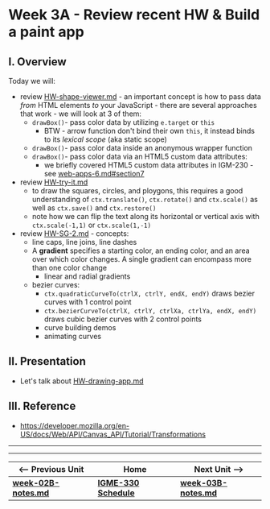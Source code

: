 # Week 3A - Review recent HW & Build a paint app

## I. Overview
Today we will:
- review [HW-shape-viewer.md](https://github.com/tonethar/IGME-330-Master/blob/master/notes/HW-shape-viewer.md) - an important concept is how to pass data *from* HTML elements *to* your JavaScript - there are several approaches that work - we will look at 3 of them:
  - `drawBox()`- pass color data by utilizing `e.target` or `this`
    - BTW - arrow function don't bind their own `this`, it instead binds to its *lexical scope* (aka static scope)
  - `drawBox()`- pass color data inside an anonymous wrapper function
  - `drawBox()`- pass color data via an HTML5 custom data attributes:
    - we briefly covered HTML5 custom data attributes in IGM-230 - see [web-apps-6.md#section7](https://github.com/tonethar/IGME-230-Master/blob/master/notes/web-apps-6.md#section7)
- review [HW-try-it.md](https://github.com/tonethar/IGME-330-Master/blob/master/notes/HW-try-it.md)
  - to draw the squares, circles, and ploygons, this requires a good understanding of `ctx.translate()`, `ctx.rotate()` and `ctx.scale()` as well as `ctx.save()` and `ctx.restore()`
  - note how we can flip the text along its horizontal or vertical axis with `ctx.scale(-1,1)` or `ctx.scale(1,-1)`
- review [HW-SG-2.md](https://github.com/tonethar/IGME-330-Master/blob/master/notes/HW-SG-2.md) - concepts:
  - line caps, line joins, line dashes
  - A **gradient** specifies a starting color, an ending color, and an area over which color changes. A single gradient can encompass more than one color change
    - linear and radial gradients
  - bezier curves:
      - `ctx.quadraticCurveTo(ctrlX, ctrlY, endX, endY)` draws bezier curves with 1 control point
      - `ctx.bezierCurveTo(ctrlX, ctrlY, ctrlXa, ctrlYa, endX, endY)` draws cubic bezier curves with 2 control points
      - curve building demos
      - animating curves
  
## II. Presentation
- Let's talk about [HW-drawing-app.md](https://github.com/tonethar/IGME-330-Master/blob/master/notes/HW-drawing-app.md)

## III. Reference
- https://developer.mozilla.org/en-US/docs/Web/API/Canvas_API/Tutorial/Transformations


<hr><hr>

| <-- Previous Unit | Home | Next Unit -->
| --- | --- | --- 
| [**week-02B-notes.md**](week-02B-notes.md)     |  [**IGME-330 Schedule**](../schedule.md) | [**week-03B-notes.md**](week-03B-notes.md)
